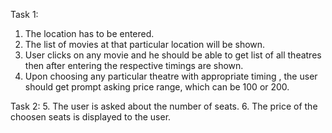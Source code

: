 Task 1:
1. The location has to be entered.
2. The list of movies at that particular location will be shown.
3. User clicks on any movie and he should be able to get list of all theatres then after entering the respective timings are shown.
4. Upon choosing any particular theatre with appropriate timing , the user should get prompt asking price range, which can be 100 or 200.

Task 2:
5. The user is asked about the number of seats.
6. The price of the choosen seats is displayed to the user.
